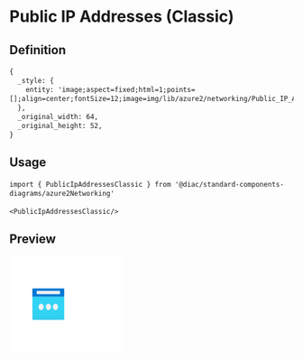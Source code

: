 # Public IP Addresses (Classic)

## Definition

```
{
  _style: { 
    entity: 'image;aspect=fixed;html=1;points=[];align=center;fontSize=12;image=img/lib/azure2/networking/Public_IP_Addresses_Classic.svg;strokeColor=none;',
  },
  _original_width: 64,
  _original_height: 52,
}
```

## Usage

```
import { PublicIpAddressesClassic } from '@diac/standard-components-diagrams/azure2Networking'

<PublicIpAddressesClassic/>
```

## Preview

<img src="./public-ip-addresses-classic.png" width="200"/>
